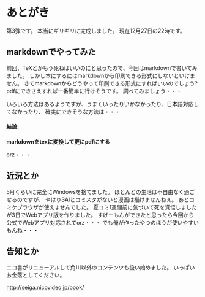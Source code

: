 # あとがき

第3弾です。
本当にギリギリに完成しました。
現在12月27日の22時です。

## markdownでやってみた

前回、TeXとかもう死ねばいいのにと思ったので、今回はmarkdownで書いてみました。
しかし本にするにはmarkdownから印刷できる形式にしないといけません。
さてmarkdownからどうやって印刷できる形式にすればいいのでしょう?
pdfにできさえすれば一番簡単に行けそうです。
調べてみましょう・・・

いろいろ方法はあるようですが、うまくいったりいかなかったり、日本語対応してなかったり、
確実にできそうな方法は・・・

#### 結論:
**markdownをtexに変換して更にpdfにする**

orz・・・

## 近況とか

5月くらいに完全にWindowsを捨てました。
ほとんどの生活は不自由なく過ごせるのですが、
やはりSAIとコミスタがないと漫画は描けませんねぇ。
あとコミケブラウザが使えませんでした。
夏コミ1週間前に気づいて死を覚悟しましたが3日でWebアプリ版を作りました。
すげーもんができたと思ったら今回から公式でWebアプリ対応されてorz・・・
でも俺が作ったやつのほうが使いやすいもんね・・・

## 告知とか

ニコ書がリニューアルして角川以外のコンテンツも扱い始めました。
いっぱいお金落としてください。

http://seiga.nicovideo.jp/book/

